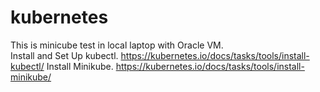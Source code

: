 # kubernetes
This is minicube test in local laptop with Oracle VM.\
Install and Set Up kubectl.
https://kubernetes.io/docs/tasks/tools/install-kubectl/
Install Minikube.
https://kubernetes.io/docs/tasks/tools/install-minikube/

